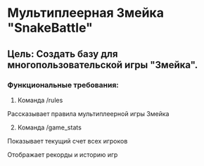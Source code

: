 # Мультиплеерная Змейка "SnakeBattle"
## Цель: Создать базу для многопользовательской игры "Змейка".

### Функциональные требования:

1. Команда /rules

Рассказывает правила мультиплеерной игры Змейка


2. Команда /game_stats

Показывает текущий счет всех игроков

Отображает рекорды и историю игр